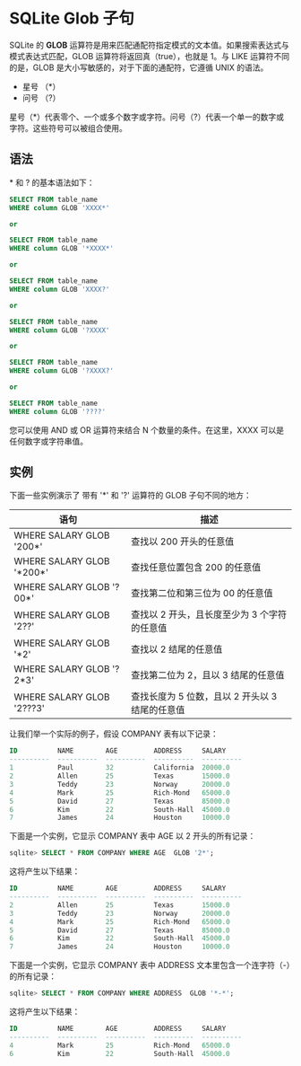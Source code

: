 # SQLite Glob 子句

SQLite 的 **GLOB** 运算符是用来匹配通配符指定模式的文本值。如果搜索表达式与模式表达式匹配，GLOB 运算符将返回真（true），也就是 1。与 LIKE 运算符不同的是，GLOB 是大小写敏感的，对于下面的通配符，它遵循 UNIX 的语法。

- 星号 （\*）
- 问号 （?）

星号（\*）代表零个、一个或多个数字或字符。问号（?）代表一个单一的数字或字符。这些符号可以被组合使用。

## 语法

\* 和 ? 的基本语法如下：

```sql
SELECT FROM table_name
WHERE column GLOB 'XXXX*'

or 

SELECT FROM table_name
WHERE column GLOB '*XXXX*'

or

SELECT FROM table_name
WHERE column GLOB 'XXXX?'

or

SELECT FROM table_name
WHERE column GLOB '?XXXX'

or

SELECT FROM table_name
WHERE column GLOB '?XXXX?'

or

SELECT FROM table_name
WHERE column GLOB '????'

```

您可以使用 AND 或 OR 运算符来结合 N 个数量的条件。在这里，XXXX 可以是任何数字或字符串值。

## 实例

下面一些实例演示了 带有 '\*' 和 '?' 运算符的 GLOB 子句不同的地方：

| 语句                        | 描述                                            |
| --------------------------- | ----------------------------------------------- |
| WHERE SALARY GLOB '200\*'   | 查找以 200 开头的任意值                         |
| WHERE SALARY GLOB '\*200\*' | 查找任意位置包含 200 的任意值                   |
| WHERE SALARY GLOB '?00\*'   | 查找第二位和第三位为 00 的任意值                |
| WHERE SALARY GLOB '2??'     | 查找以 2 开头，且长度至少为 3 个字符的任意值    |
| WHERE SALARY GLOB '\*2'     | 查找以 2 结尾的任意值                           |
| WHERE SALARY GLOB '?2\*3'   | 查找第二位为 2，且以 3 结尾的任意值             |
| WHERE SALARY GLOB '2???3'   | 查找长度为 5 位数，且以 2 开头以 3 结尾的任意值 |

让我们举一个实际的例子，假设 COMPANY 表有以下记录：

```sql
ID          NAME        AGE         ADDRESS     SALARY
----------  ----------  ----------  ----------  ----------
1           Paul        32          California  20000.0
2           Allen       25          Texas       15000.0
3           Teddy       23          Norway      20000.0
4           Mark        25          Rich-Mond   65000.0
5           David       27          Texas       85000.0
6           Kim         22          South-Hall  45000.0
7           James       24          Houston     10000.0
```

下面是一个实例，它显示 COMPANY 表中 AGE 以 2 开头的所有记录：

```sql
sqlite> SELECT * FROM COMPANY WHERE AGE  GLOB '2*';
```

这将产生以下结果：

```sql
ID          NAME        AGE         ADDRESS     SALARY
----------  ----------  ----------  ----------  ----------
2           Allen       25          Texas       15000.0
3           Teddy       23          Norway      20000.0
4           Mark        25          Rich-Mond   65000.0
5           David       27          Texas       85000.0
6           Kim         22          South-Hall  45000.0
7           James       24          Houston     10000.0
```

下面是一个实例，它显示 COMPANY 表中 ADDRESS 文本里包含一个连字符（-）的所有记录：

```sql
sqlite> SELECT * FROM COMPANY WHERE ADDRESS  GLOB '*-*';
```

这将产生以下结果：

```sql
ID          NAME        AGE         ADDRESS     SALARY
----------  ----------  ----------  ----------  ----------
4           Mark        25          Rich-Mond   65000.0
6           Kim         22          South-Hall  45000.0
```
